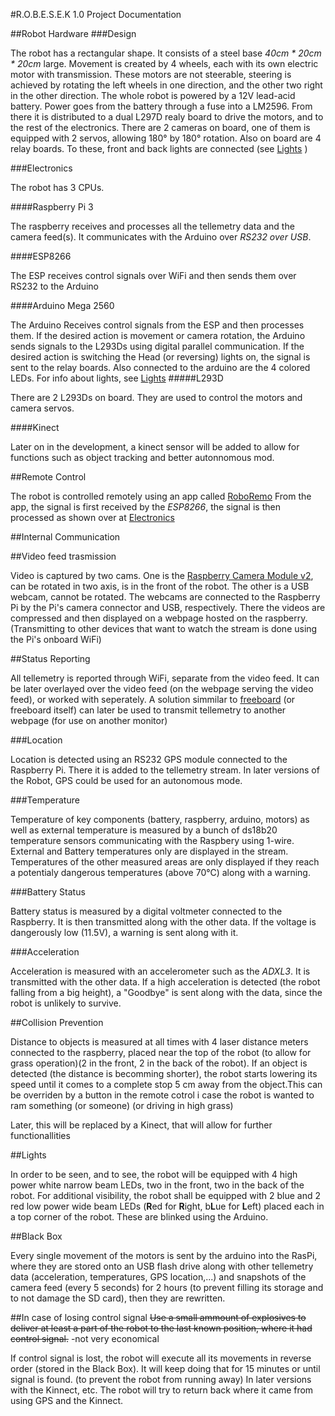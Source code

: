 #R.O.B.E.S.E.K 1.0 Project Documentation

##Robot Hardware
###Design

The robot has a rectangular shape. It consists of a steel base  *40cm * 20cm * 20cm* large.
Movement is created by 4 wheels, each with its own electric motor with transmission. These motors are not steerable, steering is achieved by rotating the left wheels in one direction, and the other two right in the other direction.
The whole robot is powered by a 12V lead-acid battery. Power goes from the battery through a fuse into a LM2596. From there it is distributed to a dual L297D realy board to drive the motors, and to the rest of the electronics. There are 2 cameras on board, one of them is equipped with 2 servos, allowing 180° by 180° rotation. Also on board are 4 relay boards. To these, front and back lights are connected (see [Lights](#lights) )

###Electronics

The robot has 3 CPUs.

####Raspberry Pi 3

The raspberry receives and processes all the tellemetry data and the camera feed(s). It communicates with the Arduino over *RS232 over USB*.

####ESP8266

The ESP receives control signals over WiFi and then sends them over RS232 to the Arduino

####Arduino Mega 2560

The Arduino Receives control signals from the ESP and then processes them. If the desired action is movement or camera rotation, the Arduino sends signals to the L293Ds using digital parallel communication. If the desired action is switching the Head (or reversing) lights on, the signal is sent to the relay boards. Also connected to the arduino are the 4 colored LEDs. For info about lights, see [Lights](#lights)
#####L293D

There are 2 L293Ds on board. They are used to control the motors and camera servos.

####Kinect

Later on in the development, a kinect sensor will be added to allow for functions such as object tracking and better autonnomous mod.

##Remote Control

The robot is controlled remotely using an app called [RoboRemo](https://play.google.com/store/apps/details?id=com.hardcodedjoy.roboremo)
From the app, the signal is first received by the *ESP8266*, the signal is then processed as shown over at [Electronics](#electronics)

##Internal Communication

##Video feed trasmission

Video is captured by two cams. One is the [Raspberry Camera Module v2](https://www.raspberrypi.org/products/camera-module-v2/), can be rotated in two axis, is in the front of the robot. The other is a USB webcam, cannot be rotated. The webcams are connected to the Raspberry Pi by the Pi's camera connector and USB, respectively. There the videos are compressed and then displayed on a webpage hosted on the raspberry. (Transmitting to other devices that want to watch the stream is done using the Pi's onboard WiFi)

##Status Reporting

All tellemetry is reported through WiFi, separate from the video feed. It can be later overlayed over the video feed (on the webpage serving the video feed), or worked with seperately. A solution simmilar to [freeboard](https://freeboard.io/) (or freeboard itself) can later be used to transmit tellemetry to another webpage (for use on another monitor)

###Location

Location is detected using an RS232 GPS module connected to the Raspberry Pi. There it is added to the tellemetry stream. In later versions of the Robot, GPS could be used for an autonomous mode.

###Temperature

Temperature of key components (battery, raspberry, arduino, motors) as well as external temperature is measured by a bunch of ds18b20 temperature sensors communicating with the Raspbery using 1-wire. External and Battery temperatures only are displayed in the stream. Temperatures of the other measured areas are only displayed if they reach a potentialy dangerous temperatures (above 70°C) along with a warning.

###Battery Status

Battery status is measured by a digital voltmeter connected to the Raspberry. It is then transmitted along with the other data. If the voltage is dangerously low (11.5V), a warning is sent along with it.

###Acceleration

Acceleration is measured with an accelerometer such as the *ADXL3*. It is transmitted with the other data. If a high acceleration is detected (the robot falling from a big height), a "Goodbye" is sent along with the data, since the robot is unlikely to survive.

##Collision Prevention

Distance to objects is measured at all times with 4 laser distance meters connected to the raspberry, placed near the top of the robot (to allow for grass operation)(2 in the front, 2 in the back of the robot). If an object is detected (the distance is becomming shorter), the robot starts lowering its speed until it comes to a complete stop 5 cm away from the object.This can be overriden by a button in the remote cotrol i case the robot is wanted to ram something (or someone) (or driving in high grass)

Later, this will be replaced by a Kinect, that will allow for further functionallities

##Lights

In order to be seen, and to see, the robot will be equipped with 4 high power white narrow beam LEDs, two in the front, two in the back of the robot. For additional visibility, the robot shall be equipped with 2 blue and 2 red low power wide beam LEDs (**R**ed for **R**ight, b**L**ue for **L**eft) placed each in a top corner of the robot. These are blinked using the Arduino.

##Black Box

Every single movement of the motors is sent by the arduino into the RasPi, where they are stored onto an USB flash drive along with other tellemetry data (acceleration, temperatures, GPS location,...) and snapshots of the camera feed (every 5 seconds) for 2 hours (to prevent filling its storage and to not damage the SD card), then they are rewritten.

##In case of losing control signal
~~Use a small ammount of explosives to deliver at least a part of the robot to the last known position, where it had control signal.~~
-not very economical

If control signal is lost, the robot will execute all its movements in reverse order (stored in the Black Box). It will keep doing that for 15 minutes or until signal is found. (to prevent the robot from running away) In later versions with the Kinnect, etc. The robot will try to return back where it came from using GPS and the Kinnect.
